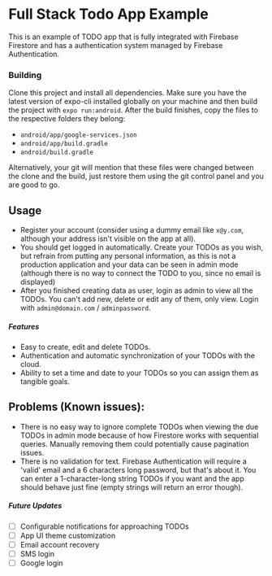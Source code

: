 # Full Stack Todo App Example
This is an example of TODO app that is fully integrated with Firebase Firestore and has a authentication system managed by Firebase Authentication.

### Building
Clone this project and install all dependencies. Make sure you have the latest version of expo-cli installed globally on your machine and then build the project with `expo run:android`. After the build finishes, copy the files to the respective folders they belong:
- `android/app/google-services.json`
- `android/app/build.gradle`
- `android/build.gradle`

Alternatively, your git will mention that these files were changed between the clone and the build, just restore them using the git control panel and you are good to go.

## Usage
- Register your account (consider using a dummy email like `x@y.com`, although your address isn't visible on the app at all).
- You should get logged in automatically. Create your TODOs as you wish, but refrain from putting any personal information, as this is not a production application and your data can be seen in admin mode (although there is no way to connect the TODO to you, since no email is displayed)
- After you finished creating data as user, login as admin to view all the TODOs. You can't add new, delete or edit any of them, only view. Login with `admin@domain.com` / `adminpassword`.

##### Features
- Easy to create, edit and delete TODOs.
- Authentication and automatic synchronization of your TODOs with the cloud.
- Ability to set a time and date to your TODOs so you can assign them as tangible goals.

## Problems (Known issues):
- There is no easy way to ignore complete TODOs when viewing the due TODOs in admin mode because of how Firestore works with sequential queries. Manually removing them could potentially cause pagination issues.
- There is no validation for text. Firebase Authentication will require a 'valid' email and a 6 characters long password, but that's about it. You can enter a 1-character-long string TODOs if you want and the app should behave just fine (empty strings will return an error though).

##### Future Updates
- [ ] Configurable notifications for approaching TODOs
- [ ] App UI theme customization
- [ ] Email account recovery
- [ ] SMS login
- [ ] Google login
